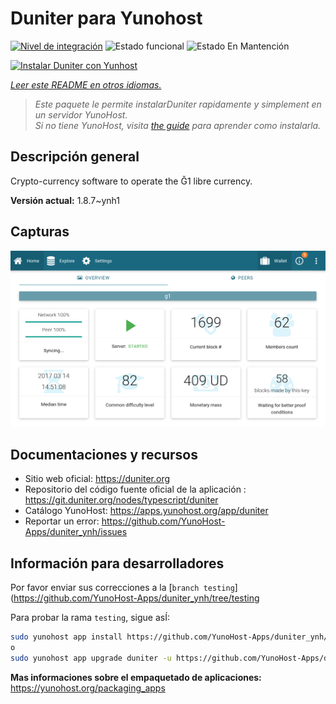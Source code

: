 <!--
Este archivo README esta generado automaticamente<https://github.com/YunoHost/apps/tree/master/tools/readme_generator>
No se debe editar a mano.
-->

# Duniter para Yunohost

[![Nivel de integración](https://dash.yunohost.org/integration/duniter.svg)](https://dash.yunohost.org/appci/app/duniter) ![Estado funcional](https://ci-apps.yunohost.org/ci/badges/duniter.status.svg) ![Estado En Mantención](https://ci-apps.yunohost.org/ci/badges/duniter.maintain.svg)

[![Instalar Duniter con Yunhost](https://install-app.yunohost.org/install-with-yunohost.svg)](https://install-app.yunohost.org/?app=duniter)

*[Leer este README en otros idiomas.](./ALL_README.md)*

> *Este paquete le permite instalarDuniter rapidamente y simplement en un servidor YunoHost.*  
> *Si no tiene YunoHost, visita [the guide](https://yunohost.org/install) para aprender como instalarla.*

## Descripción general

Crypto-currency software to operate the Ğ1 libre currency.


**Versión actual:** 1.8.7~ynh1

## Capturas

![Captura de Duniter](./doc/screenshots/duniter_admin_g1.png)

## Documentaciones y recursos

- Sitio web oficial: <https://duniter.org>
- Repositorio del código fuente oficial de la aplicación : <https://git.duniter.org/nodes/typescript/duniter>
- Catálogo YunoHost: <https://apps.yunohost.org/app/duniter>
- Reportar un error: <https://github.com/YunoHost-Apps/duniter_ynh/issues>

## Información para desarrolladores

Por favor enviar sus correcciones a la [`branch testing`](https://github.com/YunoHost-Apps/duniter_ynh/tree/testing

Para probar la rama `testing`, sigue asÍ:

```bash
sudo yunohost app install https://github.com/YunoHost-Apps/duniter_ynh/tree/testing --debug
o
sudo yunohost app upgrade duniter -u https://github.com/YunoHost-Apps/duniter_ynh/tree/testing --debug
```

**Mas informaciones sobre el empaquetado de aplicaciones:** <https://yunohost.org/packaging_apps>
